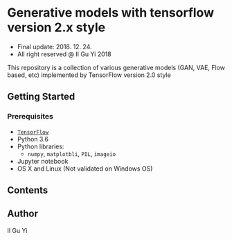 # Generative models with tensorflow version 2.x style
* Final update: 2018. 12. 24.
* All right reserved @ Il Gu Yi 2018

This repository is a collection of various generative models (GAN, VAE, Flow based, etc)
implemented by TensorFlow version 2.0 style


## Getting Started

### Prerequisites
* [`TensorFlow`](https://www.tensorflow.org)
* Python 3.6
* Python libraries:
  * `numpy`, `matplotbli`, `PIL`, `imageio`
* Jupyter notebook
* OS X and Linux (Not validated on Windows OS)


## Contents



## Author
Il Gu Yi




